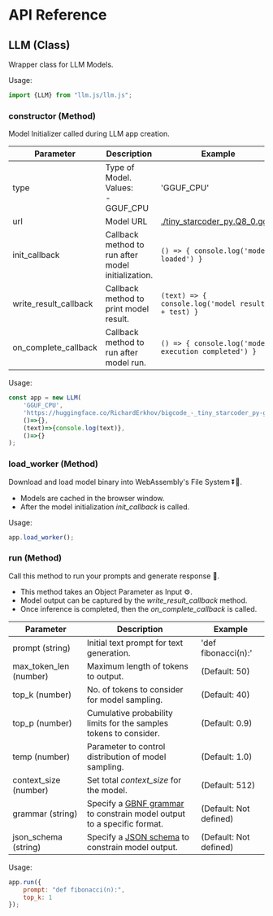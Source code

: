# API Reference

## LLM (Class)

Wrapper class for LLM Models.

Usage:
```js
import {LLM} from "llm.js/llm.js";
```

### constructor (Method)

Model Initializer called during LLM app creation.

Parameter               | Description | Example
---                     |           ---               | ---
type                    | Type of Model. <br> Values:<br>- GGUF_CPU<br>  | 'GGUF_CPU'
url                     | Model URL | [./tiny_starcoder_py.Q8_0.gguf](https://huggingface.co/RichardErkhov/bigcode_-_tiny_starcoder_py-gguf/resolve/main/tiny_starcoder_py.Q8_0.gguf)
init_callback           | Callback method to run after model initialization. | `() => { console.log('model loaded') }`
write_result_callback   | Callback method to print model result. | `(text) => { console.log('model result:' + test) }`
on_complete_callback    | Callback method to run after model run. | `() => { console.log('model execution completed') }`

Usage:
```js
const app = new LLM(
    'GGUF_CPU',
    'https://huggingface.co/RichardErkhov/bigcode_-_tiny_starcoder_py-gguf/resolve/main/tiny_starcoder_py.Q8_0.gguf',
    ()=>{},
    (text)=>{console.log(text)},
    ()=>{}
);
```

### load_worker (Method)

Download and load model binary into WebAssembly's File System ⏬📂.

- Models are cached in the browser window.
- After the model initialization *init_callback* is called.

Usage:
```js
app.load_worker();
```


### run (Method)

Call this method to run your prompts and generate response 📝.

- This method takes an Object Parameter as Input ⚙️.
- Model output can be captured by the *write_result_callback* method.
- Once inference is completed, then the *on_complete_callback* is called. 

Parameter                | Description | Example
---                      |           ---               | ---
prompt (string)          | Initial text prompt for text generation. | 'def fibonacci(n):'
max_token_len (number)   | Maximum length of tokens to output.  |  (Default: 50)
top_k (number)           | No. of tokens to consider for model sampling.  | (Default: 40)
top_p (number)           | Cumulative probability limits for the samples tokens to consider.  | (Default: 0.9)
temp (number)            | Parameter to control distribution of model sampling. | (Default: 1.0)
context_size (number)      | Set total *context_size* for the model. | (Default: 512)
grammar (string)      | Specify a [GBNF grammar](https://github.com/ggerganov/llama.cpp/blob/master/grammars/README.md) to constrain model output to a specific format. | (Default: Not defined)
json_schema (string)      | Specify a [JSON schema](https://json-schema.org/) to constrain model output. | (Default: Not defined)


Usage:
```js
app.run({
    prompt: "def fibonacci(n):",
    top_k: 1
});
```

